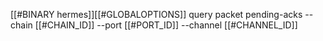 [[#BINARY hermes]][[#GLOBALOPTIONS]] query packet pending-acks --chain [[#CHAIN_ID]] --port [[#PORT_ID]] --channel [[#CHANNEL_ID]]
